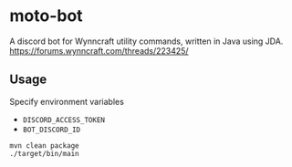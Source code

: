 # moto-bot
A discord bot for Wynncraft utility commands, written in Java using JDA.
https://forums.wynncraft.com/threads/223425/

## Usage
Specify environment variables
- `DISCORD_ACCESS_TOKEN`
- `BOT_DISCORD_ID`

```shell script
mvn clean package
./target/bin/main
```
